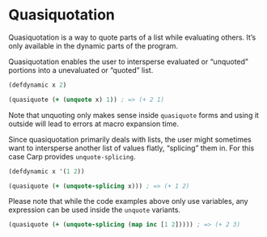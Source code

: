 # Quasiquotation

Quasiquotation is a way to quote parts of a list while evaluating others. It’s
only available in the dynamic parts of the program.

Quasiquotation enables the user to intersperse evaluated or “unquoted” portions
into a unevaluated or “quoted” list.

```clojure
(defdynamic x 2)

(quasiquote (+ (unquote x) 1)) ; => (+ 2 1)
```

Note that unquoting only makes sense inside `quasiquote` forms and using it
outside will lead to errors at macro expansion time.

Since quasiquotation primarily deals with lists, the user might sometimes want
to intersperse another list of values flatly, “splicing” them in. For this case
Carp provides `unquote-splicing`.

```clojure
(defdynamic x '(1 2))

(quasiquote (+ (unquote-splicing x))) ; => (+ 1 2)
```

Please note that while the code examples above only use variables, any
expression can be used inside the `unquote` variants.

```clojure
(quasiquote (+ (unquote-splicing (map inc [1 2])))) ; => (+ 2 3)
```
